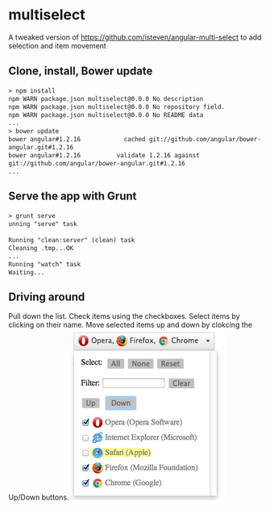 multiselect
===========

A tweaked version of https://github.com/isteven/angular-multi-select to add selection and item movement

Clone, install, Bower update
----------------------------
    > npm install
    npm WARN package.json multiselect@0.0.0 No description
    npm WARN package.json multiselect@0.0.0 No repository field.
    npm WARN package.json multiselect@0.0.0 No README data
    ...
    > bower update
    bower angular#1.2.16            cached git://github.com/angular/bower-angular.git#1.2.16
    bower angular#1.2.16          validate 1.2.16 against git://github.com/angular/bower-angular.git#1.2.16
    ...
    
Serve the app with Grunt
------------------------
    > grunt serve
    unning "serve" task

    Running "clean:server" (clean) task
    Cleaning .tmp...OK
    ...
    Running "watch" task
    Waiting...

Driving around
--------------
Pull down the list.   Check items using the checkboxes.  Select items by clicking on their name.  Move selected items
up and down by clokcing the Up/Down buttons.
![ScreenShot](/PulldownExample.png)
